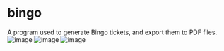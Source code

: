 # bingo
A program used to generate Bingo tickets, and export them to PDF files.
![image](https://github.com/vth20/bingo/assets/78136149/277af6f5-7089-41f1-b95e-15e5c9285d66)
![image](https://github.com/vth20/bingo/assets/78136149/a12f9873-2c82-4821-9802-3e933cbb28c4)
![image](https://github.com/vth20/bingo/assets/78136149/fedd6016-ac55-40e6-a988-20310af4dda0)
